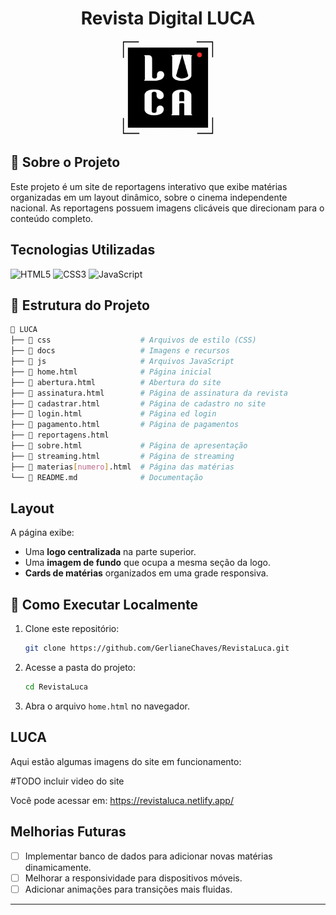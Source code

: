 <h1 align="center">Revista Digital LUCA</h1>

<p align="center">
  <img src="docs/LUCA.gif" alt="Logo LUCA" width="150">
</p>

## 📌 Sobre o Projeto

Este projeto é um site de reportagens interativo que exibe matérias organizadas em um layout dinâmico, sobre o cinema independente nacional.
As reportagens possuem imagens clicáveis que direcionam para o conteúdo completo.

## Tecnologias Utilizadas

<img src="https://img.icons8.com/color/48/000000/html-5.png" alt="HTML5"> 
<img src="https://img.icons8.com/color/48/000000/css3.png" alt="CSS3"> 
<img src="https://img.icons8.com/color/48/000000/javascript.png" alt="JavaScript"> 

## 📁 Estrutura do Projeto

```bash
📂 LUCA
├── 📂 css                    # Arquivos de estilo (CSS)
├── 📂 docs                   # Imagens e recursos
├── 📂 js                     # Arquivos JavaScript
├── 📄 home.html              # Página inicial
├── 📄 abertura.html          # Abertura do site
├── 📄 assinatura.html        # Página de assinatura da revista
├── 📄 cadastrar.html         # Página de cadastro no site
├── 📄 login.html             # Página ed login
├── 📄 pagamento.html         # Página de pagamentos
├── 📄 reportagens.html 
├── 📄 sobre.html             # Página de apresentação
├── 📄 streaming.html         # Página de streaming
├── 📄 materias[numero].html  # Página das matérias
└── 📄 README.md              # Documentação
```

## Layout

A página exibe:
- Uma **logo centralizada** na parte superior.
- Uma **imagem de fundo** que ocupa a mesma seção da logo.
- **Cards de matérias** organizados em uma grade responsiva.

## 📌 Como Executar Localmente


1. Clone este repositório:
   ```bash
   git clone https://github.com/GerlianeChaves/RevistaLuca.git
   ```
2. Acesse a pasta do projeto:
   ```bash
   cd RevistaLuca
   ```
3. Abra o arquivo `home.html` no navegador.

## LUCA

Aqui estão algumas imagens do site em funcionamento:

#TODO incluir video do site


<!--<p align="center">
  <img src="docs/siteLuca.gif" alt="Site LUCA" width="400">
</p>-->

Você pode acessar em: https://revistaluca.netlify.app/ 

## Melhorias Futuras

- [ ] Implementar banco de dados para adicionar novas matérias dinamicamente.
- [ ] Melhorar a responsividade para dispositivos móveis.
- [ ] Adicionar animações para transições mais fluidas.

---




